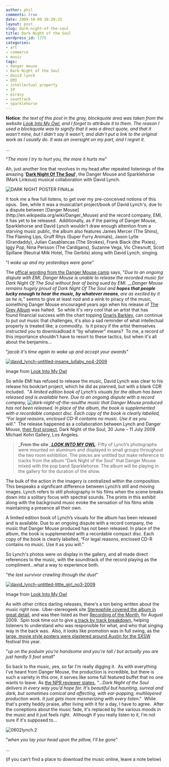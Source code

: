 ```yaml
---
author: phil
comments: true
date: 2009-10-09 16:20:22
layout: post
slug: dark-night-of-the-soul
title: Dark Night of the Soul
wordpress_id: 1775
categories:
- art
- commerce
- music
tags:
- danger mouse
- Dark Night of the Soul
- david lynch
- EMI
- intellectual property
- IP
- piracy
- sountrack
- sparklehorse
---
```


**Notice**: _the text of this post in the gray, blockquote area was taken from the website [Look Into My Owl](http://lookintomyowl.com/), and I forgot to attribute it to them. The reason I used a blockquote was to signify that it was a direct quote, and that it wasn't mine, but I didn't say it wasn't, and didn't put a link to the original work as I usually do. It was an oversight on my part, and I regret it._


...




"_The more I try to hurt you, the more it hurts me_"


Ah, just another line that revolves in my head after repeated listenings of the amazing '**[Dark Night Of The Soul](http://powerhousebooks.com/darknightofthesoul/)**', the Danger Mouse and Sparklehorse (Mark Linkous) musical collaboration with David Lynch. 

![DARK NIGHT POSTER FINALai](http://fak3r.com/wp-content/uploads/2009/10/DNOS.jpg)

<!-- more -->It took me a few full listens, to get over my pre-conceived notions of this opus.  See, while it was a musical/art project/book of David Lynch's, due to a dispute between [Danger Mouse](http://en.wikipedia.org/wiki/Danger_Mouse) and the record company, EMI, it has yet to be released.  Additionally, as if the pairing of Danger Mouse, Sparklehorse and David Lynch wouldn't draw enough attention from a starving music public, the album also features James Mercer (The Shins), The Flaming Lips, Gruff Rhys (Super Furry Animals), Jason Lytle (Grandaddy), Julian Casablancas (The Strokes), Frank Black (the Pixies), Iggy Pop, Nina Persson (The Cardigans), Suzanne Vega, Vic Chesnutt, Scott Spillane (Neutral Milk Hotel, The Gerbils) along with David Lynch, singing.


"_I woke up and my yesterdays were gone_"




The [offical wording from the Danger Mouse camp](http://boingboing.net/2009/05/16/danger-mouses-emi-ki.html) says, "_Due to an ongoing dispute with EMI, Danger Mouse is unable to release the recorded music for Dark Night Of The Soul without fear of being sued by EMI. __Danger Mouse remains hugely proud of Dark Night Of The Soul and **hopes that people lucky enough to hear the music, by whatever means**, are as excited by it as he is,_" seems to give at least nod and a wink to piracy of the music, something Danger Mouse encouraged years ago when his release of [The Grey Album](http://en.wikipedia.org/wiki/The_Grey_Album) was halted.  So while it's very cool that an artist that has found financial success with the chart topping [Gnarls Barkley](http://en.wikipedia.org/wiki/Danger_Mouse), can continue to put out music that challenges, it's also a sad reminder of what intellectual property is treated like; a commodity.  Is it piracy if the artist themselves instructed you to downloadload it "by whatever" means?  To me, a record of this importance shouldn't have to resort to these tactics, but when it's all about the benjamins...







"_jacob it's time again to wake up and accept your awards_"




[![david_lynch-untitled-insane_lullaby_no4-2009](http://fak3r.com/wp-content/uploads/2009/10/david_lynch-untitled-insane_lullaby_no4-2009.jpg)](http://lookintomyowl.com/david-lynch-danger-mouse-dark-night-of-the-soul.html)




Image from [Look Into My Owl](http://lookintomyowl.com/david-lynch-danger-mouse-dark-night-of-the-soul.html)


So while EMI has refused to release the music, David Lynch was clear to his release his book/art project, which he did as planned, but with a blank CDR included.  "_A limited edition book of Lynch’s visuals for the album has been released and is available here. Due to an ongoing dispute with a record company, ![dark-night-of-the-soul](http://fak3r.com/wp-content/uploads/2009/10/dark-night-of-the-soul-150x150.jpg)the music that Danger Mouse produced has not been released. In place of the album, the book is supplemented with a recordable compact disc. Each copy of the book is clearly labelled, “For legal reasons, enclosed CD-R contains no music. Use it as you will_.”  The release happened as a collaboration between Lynch and Danger Mouse, [their first project](http://laist.com/2009/06/01/david_lynch_and_dangermouse_dark_ni.php), Dark Night of the Soul, 30 June – 11 July 2009 Michael Kohn Gallery, Los Angeles.


> **_From the site _**[**_LOOK INTO MY OWL_**](http://lookintomyowl.com/david-lynch-danger-mouse-dark-night-of-the-soul.html): Fifty of Lynch’s photographs were mounted on aluminum and displayed in small groups throughout the two room exhibition. The pieces are untitled but make reference to tracks from the album “Dark Night of the Soul” that Danger Mouse mixed with the pop band Sparklehorse. The album will be playing in the gallery for the duration of the show.

The bulk of the action in the imagery is centralized within the composition. This bespeaks a significant difference between Lynch’s still and moving images. Lynch refers to still photography in his films when the scene breaks down into a solitary focus with spectral sounds. The prints in this exhibit along with the background music evoke the sensation of his films while maintaining a presence all their own.

A limited edition book of Lynch’s visuals for the album has been released and is available. Due to an ongoing dispute with a record company, the music that Danger Mouse produced has not been released. In place of the album, the book is supplemented with a recordable compact disc. Each copy of the book is clearly labelled, “For legal reasons, enclosed CD-R contains no music. Use it as you will.”


So Lynch's photos were on display in the gallery, and all made direct references to the music, with the soundtrack of the record playing as the compliment...what a way to experience both.


"_the last survivor crawling through the dust_"




[![david_lynch-untitled-little_girl_no3-2009](http://fak3r.com/wp-content/uploads/2009/10/david_lynch-untitled-little_girl_no3-2009.jpg)](http://lookintomyowl.com/david-lynch-danger-mouse-dark-night-of-the-soul.html)




Image from [Look Into My Owl](http://lookintomyowl.com/david-lynch-danger-mouse-dark-night-of-the-soul.html)




As with other critics darling releases, there's a ton being written about the music right now.  Uber-stereogeek site [Stereophile covered the album in great detail](http://blog.stereophile.com/stephenmejias/dark_night_of_the_soul/), and was then listed as their [Recording of the Month](http://stereophile.com/recordingofthemonth/recording_of_august_2009_idark_night_of_the_souli/), for August 2009.  Spin took time out to give [a track by track breakdown](http://www.spin.com/articles/sneak-peek-danger-mouse-sparklehorse-david-lynchs-dark-night), helping listeners to understand who was responsible for what, and who that singing way in the back was.  Also, it looks like promotion was in full swing, as the [large, movie style posters were plastered around Austin for the SXSW](http://stereogum.com/archives/danger-mouse-and-sparklehorses-dark-night-of-the-soul-posters-are-now-everywhere_061812.html) festival this year.




"_up on the poduim you're handsome and you're tall / but actually you are just hardly 5 foot small_"


So back to the music, yes, so far I'm really digging it.  As with everything I've heard from Danger Mouse, the production is incredible, but there is such a variety in this one, it serves like some full featured buffet that no one wants to leave. As [the NPR reviewer states](http://www.npr.org/templates/story/story.php?storyId=104129585), "._..Dark Night of the Soul delivers in every way you'd hope for. It's beautiful but haunting, surreal and dark, but sometimes comical and affecting, with ear-popping, multilayered production work. It just gets more mesmerizing with every listen_."  While that's pretty heddy praise, after living with it for a day, I have to agree.  After the coneptions about the music fade, it's replaced by the various moods in the music and it just feels right.  Although if you really listen to it, I'm not sure if it's supposed to...


![0602lynch.2](http://fak3r.com/wp-content/uploads/2009/10/0602lynch.2.jpg)




"_when you lay your head upon the pillow, I'll be gone_"







...







(if you can't find a place to download the music online, leave a note below)

